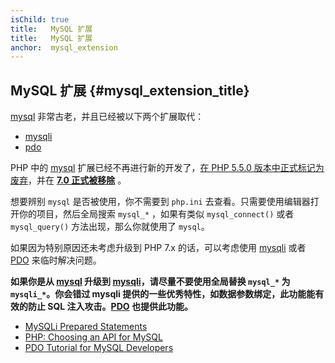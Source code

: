```yaml
---
isChild: true
title:   MySQL 扩展
title:   MySQL 扩展
anchor:  mysql_extension
---
```


## MySQL 扩展 {#mysql_extension_title}

[mysql] 非常古老，并且已经被以下两个扩展取代：

- [mysqli]
- [pdo]

PHP 中的 [mysql] 扩展已经不再进行新的开发了，[在 PHP 5.5.0 版本中正式标记为废弃][mysql_deprecated]，并在 **[7.0 正式被移除][mysql_removed]** 。

想要辨别 `mysql` 是否被使用，你不需要到 `php.ini` 去查看。只需要使用编辑器打开你的项目，然后全局搜索 `mysql_*`
，如果有类似 `mysql_connect()` 或者 `mysql_query()` 方法出现，那么你就使用了 `mysql`。

如果因为特别原因还未考虑升级到 PHP 7.x 的话，可以考虑使用 [mysqli] 或者 [PDO] 来临时解决问题。

**如果你是从 [mysql] 升级到 [mysqli]，请尽量不要使用全局替换 `mysql_*` 为 `mysqli_*`。你会错过 mysqli 提供的一些优秀特性，如数据参数绑定，此功能能有效的防止 SQL 注入攻击。[PDO][pdo] 也提供此功能。**

* [MySQLi Prepared Statements][mysqli_prepared_statements]
* [PHP: Choosing an API for MySQL][mysql_api]
* [PDO Tutorial for MySQL Developers][pdo4mysql_devs]

[mysql]: https://secure.php.net/mysqli
[mysql_deprecated]: https://secure.php.net/migration55.deprecated
[mysql_removed]: https://secure.php.net/manual/migration70.removed-exts-sapis.php
[mysqli]: https://secure.php.net/mysqli
[pdo]: https://secure.php.net/pdo
[mysql_api]: https://secure.php.net/mysqlinfo.api.choosing
[pdo4mysql_devs]: http://wiki.hashphp.org/PDO_Tutorial_for_MySQL_Developers
[mysqli_prepared_statements]: https://websitebeaver.com/prepared-statements-in-php-mysqli-to-prevent-sql-injection
